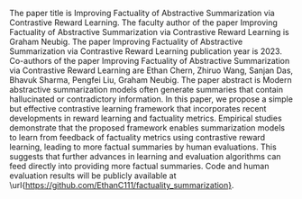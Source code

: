 The paper title is Improving Factuality of Abstractive Summarization via Contrastive Reward Learning.
The faculty author of the paper Improving Factuality of Abstractive Summarization via Contrastive Reward Learning is Graham Neubig.
The paper Improving Factuality of Abstractive Summarization via Contrastive Reward Learning publication year is 2023.
Co-authors of the paper Improving Factuality of Abstractive Summarization via Contrastive Reward Learning are Ethan Chern, Zhiruo Wang, Sanjan Das, Bhavuk Sharma, Pengfei Liu, Graham Neubig.
The paper abstract is Modern abstractive summarization models often generate summaries that contain hallucinated or contradictory information. In this paper, we propose a simple but effective contrastive learning framework that incorporates recent developments in reward learning and factuality metrics. Empirical studies demonstrate that the proposed framework enables summarization models to learn from feedback of factuality metrics using contrastive reward learning, leading to more factual summaries by human evaluations. This suggests that further advances in learning and evaluation algorithms can feed directly into providing more factual summaries. Code and human evaluation results will be publicly available at \url{https://github.com/EthanC111/factuality_summarization}.
